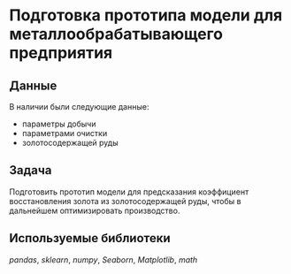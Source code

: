 # Подготовка прототипа модели для металлообрабатывающего предприятия


## Данные

В наличии были следующие данные:
- параметры добычи
- параметрами очистки
- золотосодержащей руды

## Задача

Подготовить прототип модели для предсказания коэффициент восстановления золота из золотосодержащей руды, чтобы в дальнейшем оптимизировать производство.

## Используемые библиотеки
*pandas*, *sklearn*, *numpy*, *Seaborn*, *Matplotlib*, *math*
